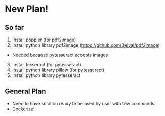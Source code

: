 # New Plan!

## So far
1. Install poppler (for pdf2image)
2. Install python library pdf2image (https://github.com/Belval/pdf2image)
- Needed because pytesseract accepts images
3. Install tesseract (for pytesseract)
4. Install python library pillow (for pytesseract)
5. Install python library pytesseract

## General Plan
- Need to have solution ready to be used by user with few commands
- Dockerize!
